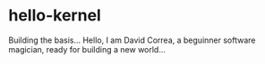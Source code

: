 # hello-kernel
Building the basis...
Hello, I am David Correa, a beguinner software magician, ready for building a new world...

